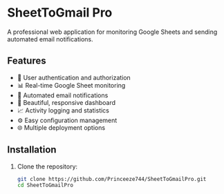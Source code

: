 # SheetToGmail Pro

A professional web application for monitoring Google Sheets and sending automated email notifications.

## Features

- 🔐 User authentication and authorization
- 📊 Real-time Google Sheet monitoring
- 📧 Automated email notifications
- 🎨 Beautiful, responsive dashboard
- 📈 Activity logging and statistics
- ⚙️ Easy configuration management
- 🌐 Multiple deployment options

## Installation

1. Clone the repository:
   ```bash
   git clone https://github.com/Princeeze744/SheetToGmailPro.git
   cd SheetToGmailPro